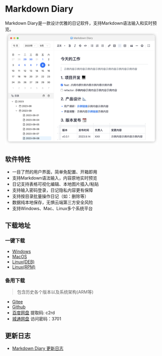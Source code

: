 # Markdown Diary

Markdown Diary是一款设计优雅的日记软件，支持Markdown语法输入和实时预览。
![image](assets/images/markdown-diary.png)

## 软件特性

- 一目了然的用户界面，简单免配置、开箱即用
- 支持Markdown语法输入，内容原地实时预览
- 日记支持表格可视化编辑、本地图片插入/粘贴
- 支持输入密码登录，日记隐私内容更有保障
- 支持按目录批量操作日记（如：删除等）
- 数据纯本地保存，无惧云端第三方安全风险
- 支持Windows、Mac、Linux多个系统平台

## 下载地址

### 一键下载

- [Windows](https://gitee.com/stevobm/md-diary-release/releases/download/latest/md-diary-0.2.14-setup.exe)
- [MacOS](https://gitee.com/stevobm/md-diary-release/releases/download/latest/md-diary-0.2.14-x64-mac.dmg)
- [Linux(DEB)](https://gitee.com/stevobm/md-diary-release/releases/download/latest/md-diary_0.2.14_amd64.deb)
- [Linux(RPM)](https://gitee.com/stevobm/md-diary-release/releases/download/latest/md-diary-0.2.14.x86_64.rpm)

### 备用下载

> 包含历史各个版本以及系统架构(ARM等)

- [Gitee](https://gitee.com/stevobm/md-diary-release/releases/tag/latest)
- [Github](https://github.com/stevobm/md-diary-releases/releases/latest)
- [百度网盘](https://pan.baidu.com/s/1M1OeMXaWnTr8f0_oXtR08Q?pwd=c2rd) 提取码: c2rd
- [城通网盘](https://url43.ctfile.com/d/3173743-57977955-91e7e2?p=3701) 访问密码：3701

## 更新日志
- [Markdown Diary 更新日志](https://iwpy5b9mc7u.feishu.cn/wiki/NBUlwldFFi9A1sklIDicGE4NnSg)
